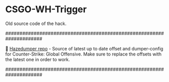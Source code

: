 # CSGO-WH-Trigger
Old source code of the hack. 

#####################################################################

🚀 [Hazedumper repo](https://github.com/frk1/hazedumper) - Source of latest up to date offset and dumper-config for Counter-Strike: Global Offensive.
Make sure to replace the offsets with the latest one in order to work.

#####################################################################

